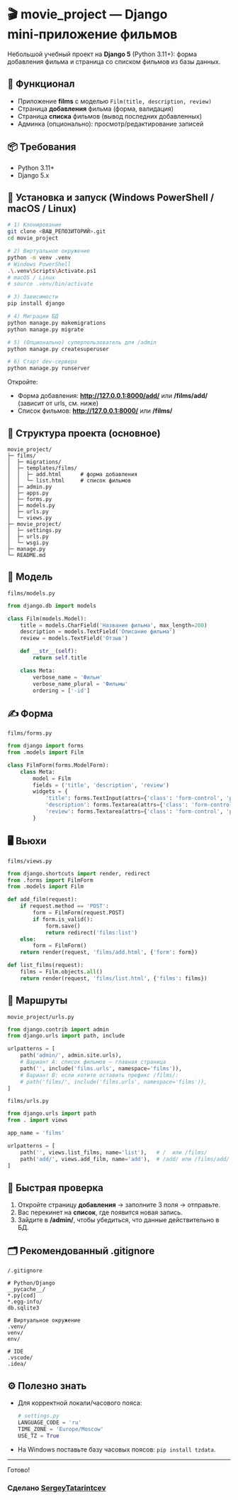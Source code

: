 # 🎬 movie_project — Django mini‑приложение фильмов

Небольшой учебный проект на **Django 5** (Python 3.11+): форма добавления фильма и страница со списком фильмов из базы данных.

## 🚀 Функционал
- Приложение **films** с моделью `Film(title, description, review)`
- Страница **добавления** фильма (форма, валидация)
- Страница **списка** фильмов (вывод последних добавленных)
- Админка (опционально): просмотр/редактирование записей

## 📦 Требования
- Python 3.11+
- Django 5.x

## 🔧 Установка и запуск (Windows PowerShell / macOS / Linux)
```bash
# 1) Клонирование
git clone <ВАШ_РЕПОЗИТОРИЙ>.git
cd movie_project

# 2) Виртуальное окружение
python -m venv .venv
# Windows PowerShell
.\.venv\Scripts\Activate.ps1
# macOS / Linux
# source .venv/bin/activate

# 3) Зависимости
pip install django

# 4) Миграции БД
python manage.py makemigrations
python manage.py migrate

# 5) (Опционально) суперпользователь для /admin
python manage.py createsuperuser

# 6) Старт dev-сервера
python manage.py runserver
```

Откройте:
- Форма добавления: **http://127.0.0.1:8000/add/** или **/films/add/** (зависит от urls, см. ниже)
- Список фильмов: **http://127.0.0.1:8000/** или **/films/**

## 🧩 Структура проекта (основное)
```
movie_project/
├─ films/
│  ├─ migrations/
│  ├─ templates/films/
│  │  ├─ add.html      # форма добавления
│  │  └─ list.html     # список фильмов
│  ├─ admin.py
│  ├─ apps.py
│  ├─ forms.py
│  ├─ models.py
│  ├─ urls.py
│  └─ views.py
├─ movie_project/
│  ├─ settings.py
│  ├─ urls.py
│  └─ wsgi.py
├─ manage.py
└─ README.md
```

## 🧱 Модель
`films/models.py`
```python
from django.db import models

class Film(models.Model):
    title = models.CharField('Название фильма', max_length=200)
    description = models.TextField('Описание фильма')
    review = models.TextField('Отзыв')

    def __str__(self):
        return self.title

    class Meta:
        verbose_name = 'Фильм'
        verbose_name_plural = 'Фильмы'
        ordering = ['-id']
```

## ✍️ Форма
`films/forms.py`
```python
from django import forms
from .models import Film

class FilmForm(forms.ModelForm):
    class Meta:
        model = Film
        fields = ('title', 'description', 'review')
        widgets = {
            'title': forms.TextInput(attrs={'class': 'form-control', 'placeholder': 'Название фильма'}),
            'description': forms.Textarea(attrs={'class': 'form-control', 'placeholder': 'Краткое описание'}),
            'review': forms.Textarea(attrs={'class': 'form-control', 'placeholder': 'Ваш отзыв'}),
        }
```

## 🖥 Вьюхи
`films/views.py`
```python
from django.shortcuts import render, redirect
from .forms import FilmForm
from .models import Film

def add_film(request):
    if request.method == 'POST':
        form = FilmForm(request.POST)
        if form.is_valid():
            form.save()
            return redirect('films:list')
    else:
        form = FilmForm()
    return render(request, 'films/add.html', {'form': form})

def list_films(request):
    films = Film.objects.all()
    return render(request, 'films/list.html', {'films': films})
```

## 🔗 Маршруты
`movie_project/urls.py`
```python
from django.contrib import admin
from django.urls import path, include

urlpatterns = [
    path('admin/', admin.site.urls),
    # Вариант A: список фильмов — главная страница
    path('', include('films.urls', namespace='films')),
    # Вариант B: если хотите оставить префикс /films/:
    # path('films/', include('films.urls', namespace='films')),
]
```

`films/urls.py`
```python
from django.urls import path
from . import views

app_name = 'films'

urlpatterns = [
    path('', views.list_films, name='list'),   # /  или /films/
    path('add/', views.add_film, name='add'),  # /add/ или /films/add/
]
```

## 🧪 Быстрая проверка
1. Откройте страницу **добавления** → заполните 3 поля → отправьте.
2. Вас перекинет на **список**, где появится новая запись.
3. Зайдите в **/admin/**, чтобы убедиться, что данные действительно в БД.

## 🗂 Рекомендованный .gitignore
`/.gitignore`
```
# Python/Django
__pycache__/
*.py[cod]
*.egg-info/
db.sqlite3

# Виртуальное окружение
.venv/
venv/
env/

# IDE
.vscode/
.idea/
```

## ⚙️ Полезно знать
- Для корректной локали/часового пояса:
  ```python
  # settings.py
  LANGUAGE_CODE = 'ru'
  TIME_ZONE = 'Europe/Moscow'
  USE_TZ = True
  ```
- На Windows поставьте базу часовых поясов: `pip install tzdata`.

---

Готово! 

### Сделано [SergeyTatarintcev](https://github.com/SergeyTatarintcev) 
